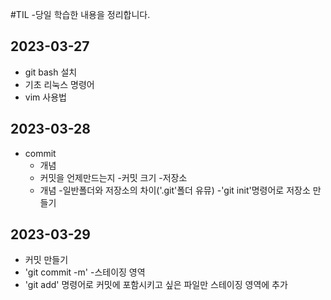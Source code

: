 #TIL
-당일 학습한 내용을 정리합니다.

## 2023-03-27
- git bash 설치
- 기초 리눅스 명령어
- vim 사용법
## 2023-03-28
- commit
  - 개념
  - 커밋을 언제만드는지
  -커밋 크기
-저장소
  - 개념
  -일반폴더와 저장소의 차이('.git'폴더 유뮤)
  -'git init'명령어로 저장소 만들기

## 2023-03-29
- 커밋 만들기
 - 'git commit -m'
-스테이징 영역
 - 'git add' 명령어로 커밋에 포함시키고 싶은 파일만 스테이징 영역에 추가